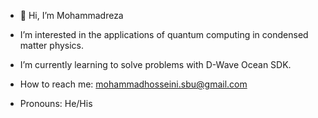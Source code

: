 - 👋 Hi, I’m Mohammadreza
  
- I’m interested in the applications of
quantum computing in condensed matter physics.
  
- I’m currently learning to solve problems with D-Wave Ocean SDK.
  
- How to reach me: mohammadhosseini.sbu@gmail.com
  
- Pronouns: He/His
